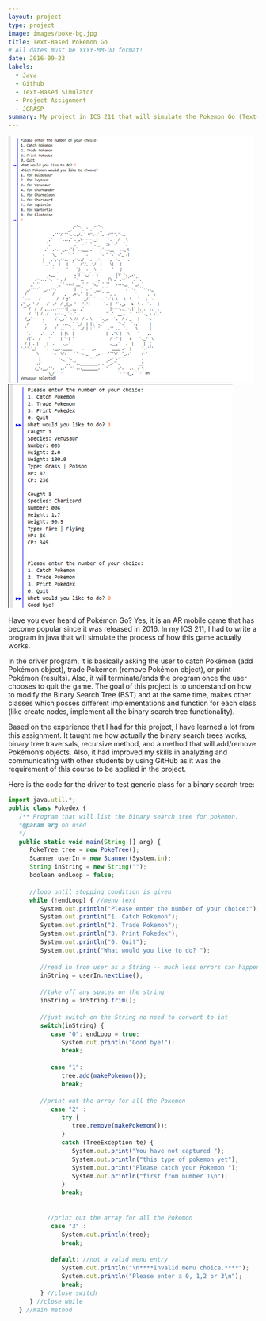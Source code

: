 ```yaml
---
layout: project
type: project
image: images/poke-bg.jpg
title: Text-Based Pokemon Go 
# All dates must be YYYY-MM-DD format!
date: 2016-09-23
labels:
  - Java
  - Github
  - Text-Based Simulator
  - Project Assignment
  - JGRASP
summary: My project in ICS 211 that will simulate the Pokemon Go (Text-Based) using Binary Search Tree.
---
```


<img class="ui large right floated rounded image" src="../images/poke-1.png">
<img class="ui large right floated rounded image" src="../images/poke-2.png">

Have you ever heard of Pokémon Go? Yes, it is an AR mobile game that has become popular since it was released in 2016. In my ICS 211, I had to write a program in java that will simulate the process of how this game actually works. 

In the driver program, it is basically asking the user to catch Pokémon (add Pokémon object), trade Pokémon (remove Pokémon object), or print Pokémon (results). Also, it will terminate/ends the program once the user chooses to quit the game.  The goal of this project is to understand on how to modify the Binary Search Tree (BST) and at the same time, makes other classes which posses different implementations and function for each class (like create nodes, implement all the binary search tree functionality). 

Based on the experience that I had for this project, I have learned a lot from this assignment.  It taught me how actually the binary search trees works, binary tree traversals, recursive method, and a method that will add/remove Pokémon’s objects. Also, it had improved my skills in analyzing and communicating with other students by using GitHub as it was the requirement of this course to be applied in the project.

Here is the code for the driver to test generic class for a binary search tree:

```js
import java.util.*;
public class Pokedex { 
   /** Program that will list the binary search tree for pokemon.
   *@param arg no used
   */  
   public static void main(String [] arg) {
      PokeTree tree = new PokeTree();
      Scanner userIn = new Scanner(System.in);
      String inString = new String("");
      boolean endLoop = false;
   
      //loop until stopping condition is given
      while (!endLoop) { //menu text
         System.out.println("Please enter the number of your choice:");
         System.out.println("1. Catch Pokemon");
         System.out.println("2. Trade Pokemon");
         System.out.println("3. Print Pokedex");
         System.out.println("0. Quit");
         System.out.print("What would you like to do? ");
              
         //read in from user as a String -- much less errors can happen!
         inString = userIn.nextLine();
         
         //take off any spaces on the string
         inString = inString.trim();
        
         //just switch on the String no need to convert to int
         switch(inString) {
            case "0": endLoop = true;
               System.out.println("Good bye!");
               break;
         
            case "1": 
               tree.add(makePokemon());              
               break;
         
         //print out the array for all the Pokemon
            case "2" :
               try {
                  tree.remove(makePokemon());   
               }
               catch (TreeException te) {
                  System.out.print("You have not captured ");
                  System.out.println("this type of pokemon yet");
                  System.out.print("Please catch your Pokemon ");
                  System.out.println("first from number 1\n");
               }       
               break;   
          
          
           //print out the array for all the Pokemon
            case "3" :
               System.out.println(tree);           
               break;  
               
            default: //not a valid menu entry
               System.out.println("\n****Invalid menu choice.****");
               System.out.println("Please enter a 0, 1,2 or 3\n");
               break; 
         } //close switch       
      } //close while
   } //main method

```
